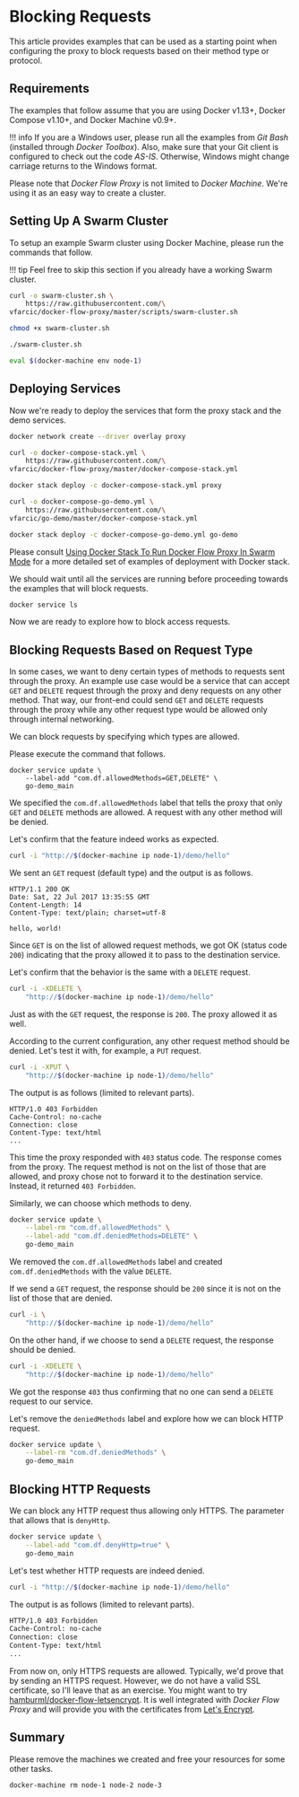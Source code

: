 # Blocking Requests

This article provides examples that can be used as a starting point when configuring the proxy to block requests based on their method type or protocol.

## Requirements

The examples that follow assume that you are using Docker v1.13+, Docker Compose v1.10+, and Docker Machine v0.9+.

!!! info
	If you are a Windows user, please run all the examples from *Git Bash* (installed through *Docker Toolbox*). Also, make sure that your Git client is configured to check out the code *AS-IS*. Otherwise, Windows might change carriage returns to the Windows format.

Please note that *Docker Flow Proxy* is not limited to *Docker Machine*. We're using it as an easy way to create a cluster.

## Setting Up A Swarm Cluster

To setup an example Swarm cluster using Docker Machine, please run the commands that follow.

!!! tip
	Feel free to skip this section if you already have a working Swarm cluster.

```bash
curl -o swarm-cluster.sh \
    https://raw.githubusercontent.com/\
vfarcic/docker-flow-proxy/master/scripts/swarm-cluster.sh

chmod +x swarm-cluster.sh

./swarm-cluster.sh

eval $(docker-machine env node-1)
```

## Deploying Services

Now we're ready to deploy the services that form the proxy stack and the demo services.

```bash
docker network create --driver overlay proxy

curl -o docker-compose-stack.yml \
    https://raw.githubusercontent.com/\
vfarcic/docker-flow-proxy/master/docker-compose-stack.yml

docker stack deploy -c docker-compose-stack.yml proxy

curl -o docker-compose-go-demo.yml \
    https://raw.githubusercontent.com/\
vfarcic/go-demo/master/docker-compose-stack.yml

docker stack deploy -c docker-compose-go-demo.yml go-demo
```

Please consult [Using Docker Stack To Run Docker Flow Proxy In Swarm Mode](/swarm-mode-stack/) for a more detailed set of examples of deployment with Docker stack.

We should wait until all the services are running before proceeding towards the examples that will block requests.

```bash
docker service ls
```

Now we are ready to explore how to block access requests.

## Blocking Requests Based on Request Type

In some cases, we want to deny certain types of methods to requests sent through the proxy. An example use case would be a service that can accept `GET` and `DELETE` request through the proxy and deny requests on any other method. That way, our front-end could send `GET` and `DELETE` requests through the proxy while any other request type would be allowed only through internal networking.

We can block requests by specifying which types are allowed.

Please execute the command that follows.

```
docker service update \
    --label-add "com.df.allowedMethods=GET,DELETE" \
    go-demo_main
```

We specified the `com.df.allowedMethods` label that tells the proxy that only `GET` and `DELETE` methods are allowed. A request with any other method will be denied.

Let's confirm that the feature indeed works as expected.

```bash
curl -i "http://$(docker-machine ip node-1)/demo/hello"
```

We sent an `GET` request (default type) and the output is as follows.

```
HTTP/1.1 200 OK
Date: Sat, 22 Jul 2017 13:35:55 GMT
Content-Length: 14
Content-Type: text/plain; charset=utf-8

hello, world!
```

Since `GET` is on the list of allowed request methods, we got OK (status code `200`) indicating that the proxy allowed it to pass to the destination service.

Let's confirm that the behavior is the same with a `DELETE` request.

```bash
curl -i -XDELETE \
    "http://$(docker-machine ip node-1)/demo/hello"
```

Just as with the `GET` request, the response is `200`. The proxy allowed it as well.

According to the current configuration, any other request method should be denied. Let's test it with, for example, a `PUT` request.

```bash
curl -i -XPUT \
    "http://$(docker-machine ip node-1)/demo/hello"
```

The output is as follows (limited to relevant parts).

```
HTTP/1.0 403 Forbidden
Cache-Control: no-cache
Connection: close
Content-Type: text/html
...
```

This time the proxy responded with `403` status code. The response comes from the proxy. The request method is not on the list of those that are allowed, and proxy chose not to forward it to the destination service. Instead, it returned `403 Forbidden`.

Similarly, we can choose which methods to deny.

```bash
docker service update \
    --label-rm "com.df.allowedMethods" \
    --label-add "com.df.deniedMethods=DELETE" \
    go-demo_main
```

We removed the `com.df.allowedMethods` label and created `com.df.deniedMethods` with the value `DELETE`.

If we send a `GET` request, the response should be `200` since it is not on the list of those that are denied.

```bash
curl -i \
    "http://$(docker-machine ip node-1)/demo/hello"
```

On the other hand, if we choose to send a `DELETE` request, the response should be denied.

```bash
curl -i -XDELETE \
    "http://$(docker-machine ip node-1)/demo/hello"
```

We got the response `403` thus confirming that no one can send a `DELETE` request to our service.

Let's remove the `deniedMethods` label and explore how we can block HTTP request.

```bash
docker service update \
    --label-rm "com.df.deniedMethods" \
    go-demo_main
```

## Blocking HTTP Requests

We can block any HTTP request thus allowing only HTTPS. The parameter that allows that is `denyHttp`.

```bash
docker service update \
    --label-add "com.df.denyHttp=true" \
    go-demo_main
```

Let's test whether HTTP requests are indeed denied.

```bash
curl -i "http://$(docker-machine ip node-1)/demo/hello"
```

The output is as follows (limited to relevant parts).

```bash
HTTP/1.0 403 Forbidden
Cache-Control: no-cache
Connection: close
Content-Type: text/html
...
```

From now on, only HTTPS requests are allowed. Typically, we'd prove that by sending an HTTPS request. However, we do not have a valid SSL certificate, so I'll leave that as an exercise. You might want to try [hamburml/docker-flow-letsencrypt](https://github.com/hamburml/docker-flow-letsencrypt). It is well integrated with *Docker Flow Proxy* and will provide you with the certificates from [Let's Encrypt](https://letsencrypt.org/).

## Summary

Please remove the machines we created and free your resources for some other tasks.

```bash
docker-machine rm node-1 node-2 node-3
```